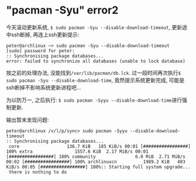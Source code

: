 # "pacman -Syu" error2
今天滚动更新系统, `$ sudo pacman -Syu --disable-download-timeout`, 更新途中ssh断掉, 再连上ssh更新提示:
```
peter@archlinux ~> sudo pacman -Syu --disable-download-timeout
[sudo] password for peter: 
:: Synchronising package databases...
error: failed to synchronize all databases (unable to lock database)
``` 

按之前的处理办法, 没能找到`/var/lib/pacman/db.lck`.
过一段时间再次执行`$ sudo pacman -Syu --disable-download-time`, 竟然提示系统更新完成, 可能是ssh断掉不影响系统更新进程吧...

为以防万一, 之后执行: `$ sudo pacman -Syyu --disable-download-time`进行强制更新.

输出暂未发现问题:
```
peter@archlinux /v/l/p/sync> sudo pacman -Syyu --disable-download-timeout
:: Synchronising package databases...
 core                  136.7 KiB   185 KiB/s 00:01 [#################] 100% extra                1557.6 KiB  2.17 MiB/s 00:01 [#################] 100% community               6.0 MiB  2.71 MiB/s 00:02 [#################] 100% archlinuxcn          1989.2 KiB   403 KiB/s 00:05 [#################] 100%:: Starting full system upgrade...
 there is nothing to do
```